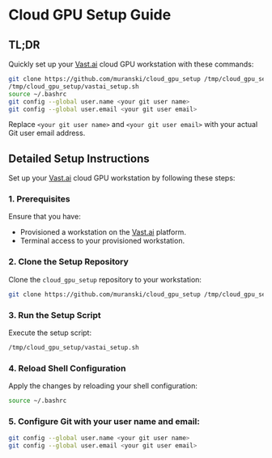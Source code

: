 # Cloud GPU Setup Guide

## TL;DR
Quickly set up your [Vast.ai](https://vast.ai/) cloud GPU workstation with these
commands:
```bash
git clone https://github.com/muranski/cloud_gpu_setup /tmp/cloud_gpu_setup
/tmp/cloud_gpu_setup/vastai_setup.sh
source ~/.bashrc
git config --global user.name <your git user name>
git config --global user.email <your git user email>
```
Replace `<your git user name>` and `<your git user email>` with your actual Git user
email address.

## Detailed Setup Instructions

Set up your [Vast.ai](https://vast.ai/) cloud GPU workstation by following these
steps:

### 1. Prerequisites
Ensure that you have:
- Provisioned a workstation on the [Vast.ai](https://vast.ai/) platform.
- Terminal access to your provisioned workstation.

### 2. Clone the Setup Repository
Clone the `cloud_gpu_setup` repository to your workstation:
```bash
git clone https://github.com/muranski/cloud_gpu_setup /tmp/cloud_gpu_setup
```

### 3. Run the Setup Script
Execute the setup script:
```bash
/tmp/cloud_gpu_setup/vastai_setup.sh
```

### 4. Reload Shell Configuration
Apply the changes by reloading your shell configuration:
```bash
source ~/.bashrc
```

### 5. Configure Git with your user name and email:
```bash
git config --global user.name <your git user name>
git config --global user.email <your git user email>
```
